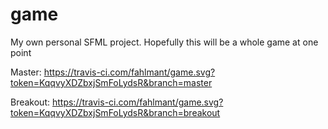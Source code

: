 # game

My own personal SFML project. Hopefully this will be a whole game at one point

Master:
https://travis-ci.com/fahlmant/game.svg?token=KqqvyXDZbxjSmFoLydsR&branch=master

Breakout:
https://travis-ci.com/fahlmant/game.svg?token=KqqvyXDZbxjSmFoLydsR&branch=breakout
